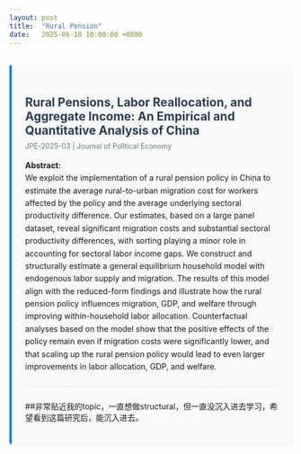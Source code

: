 ```yaml
---
layout: post
title:  "Rural Pension"
date:   2025-06-10 10:00:00 +0800
---
```


<style>
.paper-container {
  margin: 2rem 0;
  padding: 1.5rem;
  border-left: 4px solid #007bff;
  background: #f8f9fa;
  border-radius: 4px;
  box-shadow: 0 2px 4px rgba(0,0,0,0.05);
}
.paper-title {
  color: #2c3e50;
  margin-bottom: 0.5rem;
}
.author-info {
  color: #6c757d;
  font-size: 0.9em;
  margin-bottom: 1rem;
}
.abstract {
  margin: 1rem 0;
  line-height: 1.6;
}
.divider {
  border-top: 1px dashed #dee2e6;
  margin: 1.5rem 0;
}
@media (max-width: 768px) {
  .paper-container {
    margin: 1rem 0;
    padding: 1rem;
  }
}
</style>

<div class="paper-container">
  <h2 class="paper-title">Rural Pensions, Labor Reallocation, and Aggregate Income: An Empirical and Quantitative Analysis of China</h2>
  <div class="author-info">
    JPE-2025-03 | Journal of Political Economy
  </div>
  
  <div class="abstract">
    <strong>Abstract:</strong><br>
    We exploit the implementation of a rural pension policy in China to estimate the average rural-to-urban migration cost for workers affected by the policy and the average underlying sectoral productivity difference. 
    Our estimates, based on a large panel dataset, reveal significant migration costs and substantial sectoral productivity differences, with sorting playing a minor role in accounting for sectoral labor income gaps. We construct and structurally estimate a general equilibrium household model with endogenous labor supply and migration. The results of this model align with the reduced-form findings and illustrate how the rural pension policy influences migration, GDP, and welfare through improving within-household labor allocation. 
    Counterfactual analyses based on the model show that the positive effects of the policy remain even if migration costs were significantly lower, and that scaling up the rural pension policy would lead to even larger improvements in labor allocation, GDP, and welfare.
  </div>

  <div class="divider"></div>

  ##非常贴近我的topic，一直想做structural，但一直没沉入进去学习，希望看到这篇研究后，能沉入进去。
